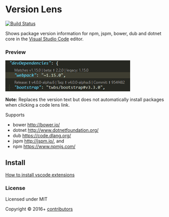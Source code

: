 # Version Lens

[![Build Status](https://img.shields.io/travis/vscode-contrib/vscode-versionlens/master.svg)](http://travis-ci.org/vscode-contrib/vscode-versionlens "Check this project's build status on TravisCI")

Shows package version information for npm, jspm, bower, dub and dotnet core in the [Visual Studio Code](https://github.com/microsoft/vscode) editor.

### Preview

![Screenshot](images/animated-preview.gif)

**Note:** Replaces the version text but does not automatically install packages when clicking a code lens link. 

Supports

- bower http://bower.io/
- dotnet http://www.dotnetfoundation.org/
- dub https://code.dlang.org/
- jspm http://jspm.io/, and
- npm https://www.npmjs.com/

## Install

[How to install vscode extensions](https://code.visualstudio.com/docs/editor/extension-gallery)

### License

Licensed under MIT

Copyright &copy; 2016+ [contributors](https://github.com/vscode-contrib/vscode-versionlens/graphs/contributors)
